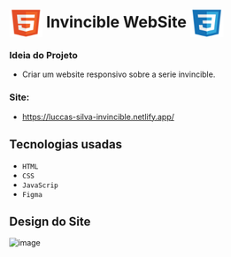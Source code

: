 <div className="Invincible">
  <h1>
    <img align="center" alt="Poke" height="50" width="60" src="https://github.com/devicons/devicon/blob/master/icons/html5/html5-original.svg"/>
    Invincible WebSite
    <img align="center" alt="Poke" height="50" width="60" src="https://github.com/devicons/devicon/blob/master/icons/css3/css3-original.svg"/>
  </h1>
</div>
 
### Ideia do Projeto 
- Criar um website responsivo sobre a serie invincible.

### Site:
- https://luccas-silva-invincible.netlify.app/

## Tecnologias usadas
- `HTML`
- `CSS`
- `JavaScrip`
- `Figma`

## Design do Site
![image](https://user-images.githubusercontent.com/89430801/224588602-aa9a9fee-0a99-4952-a170-c4bd8569b6fe.svg)
